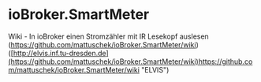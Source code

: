 # ioBroker.SmartMeter
Wiki - In ioBroker einen Stromzähler mit IR Lesekopf auslesen
(https://github.com/mattuschek/ioBroker.SmartMeter/wiki)
([http://elvis.inf.tu-dresden.de](https://github.com/mattuschek/ioBroker.SmartMeter/wiki)https://github.com/mattuschek/ioBroker.SmartMeter/wiki "ELVIS") 
